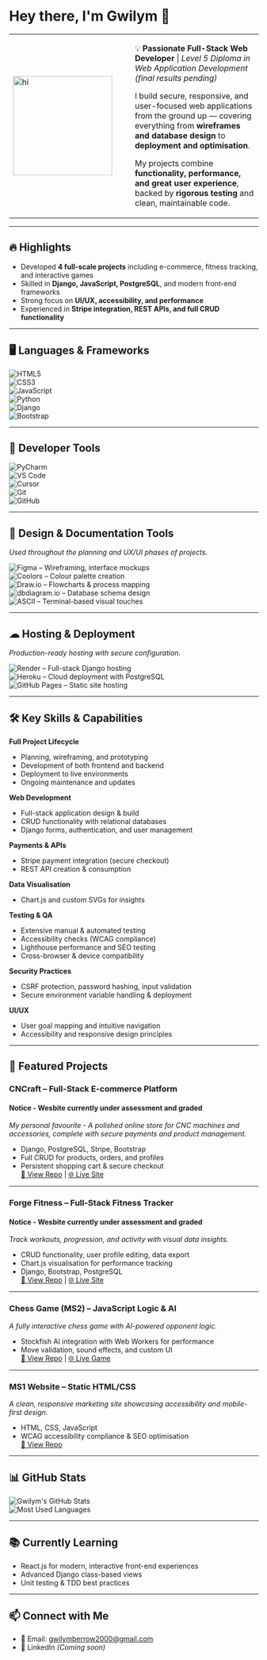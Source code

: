 # Hey there, I'm Gwilym 👋  

<table>
<tr>
<td width="230">
<img width="200" height="200" alt="hi" src="https://github.com/user-attachments/assets/9e8a8c6d-d3ed-475c-b291-3235708d20c2" />
</td>
<td>

💡 **Passionate Full-Stack Web Developer** | *Level 5 Diploma in Web Application Development (final results pending)*  

I build secure, responsive, and user-focused web applications from the ground up — covering everything from **wireframes and database design** to **deployment and optimisation**.  

My projects combine **functionality, performance, and great user experience**, backed by **rigorous testing** and clean, maintainable code.  

</td>
</tr>
</table>

---

## 🔥 Highlights  
- Developed **4 full-scale projects** including e-commerce, fitness tracking, and interactive games  
- Skilled in **Django, JavaScript, PostgreSQL**, and modern front-end frameworks  
- Strong focus on **UI/UX, accessibility, and performance**  
- Experienced in **Stripe integration, REST APIs, and full CRUD functionality**  
  
---

## 🖥 Languages & Frameworks  
![HTML5](https://img.shields.io/badge/HTML5-E34F26?style=for-the-badge&logo=html5&logoColor=white)  
![CSS3](https://img.shields.io/badge/CSS3-1572B6?style=for-the-badge&logo=css3&logoColor=white)  
![JavaScript](https://img.shields.io/badge/JavaScript-323330?style=for-the-badge&logo=javascript&logoColor=F7DF1E)  
![Python](https://img.shields.io/badge/Python-3776AB?style=for-the-badge&logo=python&logoColor=white)  
![Django](https://img.shields.io/badge/Django-092E20?style=for-the-badge&logo=django&logoColor=white)  
![Bootstrap](https://img.shields.io/badge/Bootstrap-563D7C?style=for-the-badge&logo=bootstrap&logoColor=white)  

---

## 🔧 Developer Tools  
![PyCharm](https://img.shields.io/badge/PyCharm-000000?style=for-the-badge&logo=PyCharm&logoColor=white)  
![VS Code](https://img.shields.io/badge/VS%20Code-007ACC?style=for-the-badge&logo=visual-studio-code&logoColor=white)  
![Cursor](https://img.shields.io/badge/Cursor_AI-FFD700?style=for-the-badge&logo=OpenAI&logoColor=black)  
![Git](https://img.shields.io/badge/Git-F05033?style=for-the-badge&logo=git&logoColor=white)  
![GitHub](https://img.shields.io/badge/GitHub-181717?style=for-the-badge&logo=github&logoColor=white)  

---

## 🎨 Design & Documentation Tools  
*Used throughout the planning and UX/UI phases of projects.*

![Figma](https://img.shields.io/badge/Figma-F24E1E?style=for-the-badge&logo=figma&logoColor=white) – Wireframing, interface mockups  
![Coolors](https://img.shields.io/badge/Coolors-1E1E1E?style=for-the-badge&logo=coolors&logoColor=00ffff) – Colour palette creation  
![Draw.io](https://img.shields.io/badge/Draw.io-F08705?style=for-the-badge&logo=diagrams.net&logoColor=white) – Flowcharts & process mapping  
![dbdiagram.io](https://img.shields.io/badge/dbdiagram.io-2D3748?style=for-the-badge&logo=database&logoColor=white) – Database schema design  
![ASCII](https://img.shields.io/badge/ASCII%20Art-000000?style=for-the-badge&logo=codeforces&logoColor=white) – Terminal-based visual touches  

---

## ☁ Hosting & Deployment  
*Production-ready hosting with secure configuration.*

![Render](https://img.shields.io/badge/Render-46E3B7?style=for-the-badge&logo=render&logoColor=black) – Full-stack Django hosting  
![Heroku](https://img.shields.io/badge/Heroku-430098?style=for-the-badge&logo=heroku&logoColor=white) – Cloud deployment with PostgreSQL  
![GitHub Pages](https://img.shields.io/badge/GitHub%20Pages-222222?style=for-the-badge&logo=github&logoColor=white) – Static site hosting  


---

## 🛠 Key Skills & Capabilities  

**Full Project Lifecycle**  
- Planning, wireframing, and prototyping  
- Development of both frontend and backend  
- Deployment to live environments  
- Ongoing maintenance and updates  

**Web Development**  
- Full-stack application design & build  
- CRUD functionality with relational databases  
- Django forms, authentication, and user management  

**Payments & APIs**  
- Stripe payment integration (secure checkout)  
- REST API creation & consumption  

**Data Visualisation**  
- Chart.js and custom SVGs for insights  

**Testing & QA**  
- Extensive manual & automated testing  
- Accessibility checks (WCAG compliance)  
- Lighthouse performance and SEO testing  
- Cross-browser & device compatibility  

**Security Practices**  
- CSRF protection, password hashing, input validation  
- Secure environment variable handling & deployment  

**UI/UX**  
- User goal mapping and intuitive navigation  
- Accessibility and responsive design principles  

---

## 🚀 Featured Projects  

### **CNCraft** – Full-Stack E-commerce Platform  
#### Notice - Wesbite currently under assessment and graded
*My personal favourite - A polished online store for CNC machines and accessories, complete with secure payments and product management.*  
- Django, PostgreSQL, Stripe, Bootstrap  
- Full CRUD for products, orders, and profiles  
- Persistent shopping cart & secure checkout  
[🔗 View Repo](https://github.com/GBerrow/CNCraft) | [🌐 Live Site](https://cncraft.onrender.com/)  

---

### **Forge Fitness** – Full-Stack Fitness Tracker
#### Notice - Wesbite currently under assessment and graded
*Track workouts, progression, and activity with visual data insights.*  
- CRUD functionality, user profile editing, data export  
- Chart.js visualisation for performance tracking  
- Django, Bootstrap, PostgreSQL  
[🔗 View Repo](https://github.com/GBerrow/Forge-Fitness) | [🌐 Live Site](https://forge-fitness-d9cu.onrender.com/)  

---

### **Chess Game (MS2)** – JavaScript Logic & AI  
*A fully interactive chess game with AI-powered opponent logic.*  
- Stockfish AI integration with Web Workers for performance  
- Move validation, sound effects, and custom UI  
[🔗 View Repo](https://github.com/GBerrow/MS2) | [🌐 Live Game](https://gberrow.github.io/MS2/)  

---

### **MS1 Website** – Static HTML/CSS  
*A clean, responsive marketing site showcasing accessibility and mobile-first design.*  
- HTML, CSS, JavaScript  
- WCAG accessibility compliance & SEO optimisation  
[🔗 View Repo](https://github.com/GBerrow/MS1)  

---

## 📊 GitHub Stats  
![Gwilym's GitHub Stats](https://github-readme-stats.vercel.app/api?username=GBerrow&show_icons=true&theme=dark)  
![Most Used Languages](https://github-readme-stats.vercel.app/api/top-langs/?username=GBerrow&layout=compact&theme=dark)  

---

## 📚 Currently Learning  
- React.js for modern, interactive front-end experiences  
- Advanced Django class-based views  
- Unit testing & TDD best practices  

---

## 📫 Connect with Me  
- 📧 Email: [gwilymberrow2000@gmail.com](mailto:gwilymberrow2000@gmail.com)  
- 💼 LinkedIn *(Coming soon)*  

